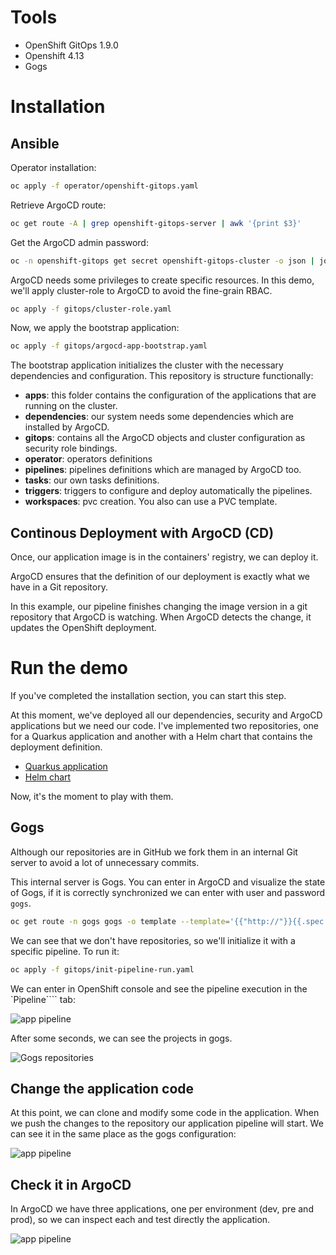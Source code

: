 # Tools
* OpenShift GitOps 1.9.0
* Openshift 4.13
* Gogs

# Installation

## Ansible

Operator installation:

```bash
oc apply -f operator/openshift-gitops.yaml
```

Retrieve ArgoCD route: 

```bash
oc get route -A | grep openshift-gitops-server | awk '{print $3}'
```

Get the ArgoCD admin password: 

```bash
oc -n openshift-gitops get secret openshift-gitops-cluster -o json | jq -r '.data["admin.password"]' | base64 -d
```

ArgoCD needs some privileges to create specific resources. In this demo, we'll apply cluster-role to ArgoCD to avoid the fine-grain RBAC.

```bash
oc apply -f gitops/cluster-role.yaml
```

Now, we apply the bootstrap application:

```bash
oc apply -f gitops/argocd-app-bootstrap.yaml
```

The bootstrap application initializes the cluster with the necessary dependencies and configuration. This repository is structure functionally:

* **apps**: this folder contains the configuration of the applications that are running on the cluster.
* **dependencies**: our system needs some dependencies which are installed by ArgoCD.
* **gitops**: contains all the ArgoCD objects and cluster configuration as security role bindings.
* **operator**: operators definitions
* **pipelines**: pipelines definitions which are managed by ArgoCD too.
* **tasks**: our own tasks definitions.
* **triggers**: triggers to configure and deploy automatically the pipelines.
* **workspaces**: pvc creation. You also can use a PVC template. 

## Continous Deployment with ArgoCD (CD)

Once, our application image is in the containers' registry, we can deploy it. 

ArgoCD ensures that the definition of our deployment is exactly what we have in a Git repository. 

In this example, our pipeline finishes changing the image version in a git repository that ArgoCD is watching. When ArgoCD detects the change, it updates the OpenShift deployment. 

# Run the demo

If you've completed the installation section, you can start this step. 

At this moment, we've deployed all our dependencies, security and ArgoCD applications but we need our code. I've implemented two repositories, one for a Quarkus application and another with a Helm chart that contains the deployment definition. 

* [Quarkus application](https://github.com/dbgjerez/workshop-tekton-argocd-app-quarkus)
* [Helm chart](https://github.com/dbgjerez/workshop-tekton-argocd-app-quarkus-config)

Now, it's the moment to play with them.

## Gogs

Although our repositories are in GitHub we fork them in an internal Git server to avoid a lot of unnecessary commits. 

This internal server is Gogs. You can enter in ArgoCD and visualize the state of Gogs, if it is correctly synchronized we can enter with user and password ```gogs```.

```bash
oc get route -n gogs gogs -o template --template='{{"http://"}}{{.spec.host}}'
```

We can see that we don't have repositories, so we'll initialize it with a specific pipeline. To run it: 

```bash
oc apply -f gitops/init-pipeline-run.yaml
```

We can enter in OpenShift console and see the pipeline execution in the `Pipeline```` tab:

![app pipeline](images/init-pipeline.png)

After some seconds, we can see the projects in gogs.

![Gogs repositories](images/gogs-apps.png)

## Change the application code

At this point, we can clone and modify some code in the application. When we push the changes to the repository our application pipeline will start. We can see it in the same place as the gogs configuration:

![app pipeline](images/quarkus-pipeline.png)

## Check it in ArgoCD

In ArgoCD we have three applications, one per environment (dev, pre and prod), so we can inspect each and test directly the application.

![app pipeline](images/quarkus-apps.png)